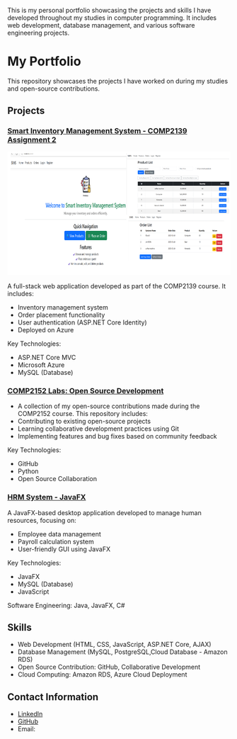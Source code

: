 This is my personal portfolio showcasing the projects and skills I have developed throughout my studies in computer programming. It includes web development, database management, and various software engineering projects.

# My Portfolio

This repository showcases the projects I have worked on during my studies and open-source contributions.

## Projects

### [Smart Inventory Management System - COMP2139 Assignment 2](https://github.com/paulfrankey5/COMP2139_Assignment2.git) 
![Smart Inventory Screenshot](https://raw.githubusercontent.com/paulfrankey5/Jinahn.github.io/main/smartInventroyweb.png)

A full-stack web application developed as part of the COMP2139 course. It includes:
- Inventory management system
- Order placement functionality
- User authentication (ASP.NET Core Identity)
- Deployed on Azure

Key Technologies:
- ASP.NET Core MVC
- Microsoft Azure
- MySQL (Database)

### [COMP2152 Labs: Open Source Development](https://github.com/paulfrankey5/comp2152_labs.git)
- A collection of my open-source contributions made during the COMP2152 course. This repository includes:
- Contributing to existing open-source projects
- Learning collaborative development practices using Git
- Implementing features and bug fixes based on community feedback

Key Technologies:
- GitHub
- Python
- Open Source Collaboration

### [HRM System - JavaFX](https://github.com/TanveerJ31/HRMSystem)
A JavaFX-based desktop application developed to manage human resources, focusing on:
- Employee data management
- Payroll calculation system
- User-friendly GUI using JavaFX

Key Technologies:
- JavaFX
- MySQL (Database)
- JavaScript

Software Engineering: Java, JavaFX, C#
## Skills
- Web Development (HTML, CSS, JavaScript, ASP.NET Core, AJAX)
- Database Management (MySQL, PostgreSQL,Cloud Database - Amazon RDS)
- Open Source Contribution: GitHub, Collaborative Development
- Cloud Computing: Amazon RDS, Azure Cloud Deployment

## Contact Information
- [LinkedIn](https://www.linkedin.com/in/)
- [GitHub](https://github.com/paulfrankey5)
- Email: 
